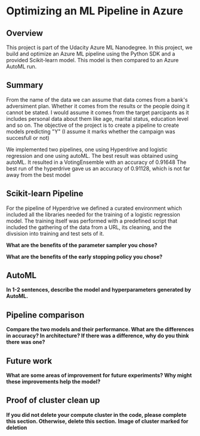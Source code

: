 # Optimizing an ML Pipeline in Azure

## Overview
This project is part of the Udacity Azure ML Nanodegree.
In this project, we build and optimize an Azure ML pipeline using the Python SDK and a provided Scikit-learn model.
This model is then compared to an Azure AutoML run.

## Summary
From the name of the data we can assume that data comes from a bank's adversiment plan. Whether it comes from the results or the people doing it cannot be stated.
I would assume it comes from the target parcipants as it includes personal data about them like age, marital status, education level and so on.
The objective of the project is to create a pipeline to create models predicting "Y" (I assume it marks whether the campaign was succesfull or not)

We implemented two pipelines, one using Hyperdrive and logistic regression and one using autoML.
The best result was obtained using autoML. It resulted in a VotingEnsemble with an accuracy of 0.91648
The best run of the hyperdrive gave us an accuracy of 0.91128, which is not far away from the best model

## Scikit-learn Pipeline
For the pipeline of Hyperdrive we defined a curated environment which included all the libraries needed for the training of a logistic regression model.
The training itself was performed with a predefined script that included the gathering of the data from a URL, its cleaning, and the divsision into training and test sets of it. 


**What are the benefits of the parameter sampler you chose?**

**What are the benefits of the early stopping policy you chose?**

## AutoML
**In 1-2 sentences, describe the model and hyperparameters generated by AutoML.**

## Pipeline comparison
**Compare the two models and their performance. What are the differences in accuracy? In architecture? If there was a difference, why do you think there was one?**

## Future work
**What are some areas of improvement for future experiments? Why might these improvements help the model?**

## Proof of cluster clean up
**If you did not delete your compute cluster in the code, please complete this section. Otherwise, delete this section.**
**Image of cluster marked for deletion**
